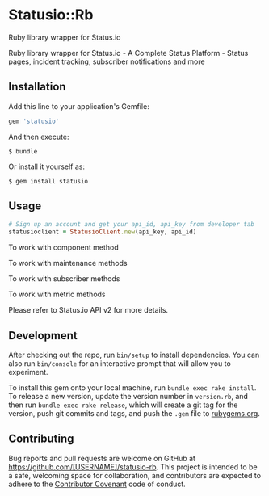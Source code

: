 # Statusio::Rb

Ruby library wrapper for Status.io

Ruby library wrapper for Status.io - A Complete Status Platform - Status pages, incident tracking, subscriber notifications and more

## Installation

Add this line to your application's Gemfile:

```ruby
gem 'statusio'
```

And then execute:

    $ bundle

Or install it yourself as:

    $ gem install statusio

## Usage

```ruby
# Sign up an account and get your api_id, api_key from developer tab
statusioclient = StatusioClient.new(api_key, api_id)
```

To work with component method

To work with maintenance methods

To work with subscriber methods

To work with metric methods

Please refer to Status.io API v2 for more details.

## Development

After checking out the repo, run `bin/setup` to install dependencies. You can also run `bin/console` for an interactive prompt that will allow you to experiment.

To install this gem onto your local machine, run `bundle exec rake install`. To release a new version, update the version number in `version.rb`, and then run `bundle exec rake release`, which will create a git tag for the version, push git commits and tags, and push the `.gem` file to [rubygems.org](https://rubygems.org).

## Contributing

Bug reports and pull requests are welcome on GitHub at https://github.com/[USERNAME]/statusio-rb. This project is intended to be a safe, welcoming space for collaboration, and contributors are expected to adhere to the [Contributor Covenant](http://contributor-covenant.org) code of conduct.

